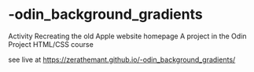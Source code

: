 # -odin_background_gradients

Activity Recreating the old Apple website homepage
A project in the Odin Project HTML/CSS course

see live at https://zerathemant.github.io/-odin_background_gradients/

